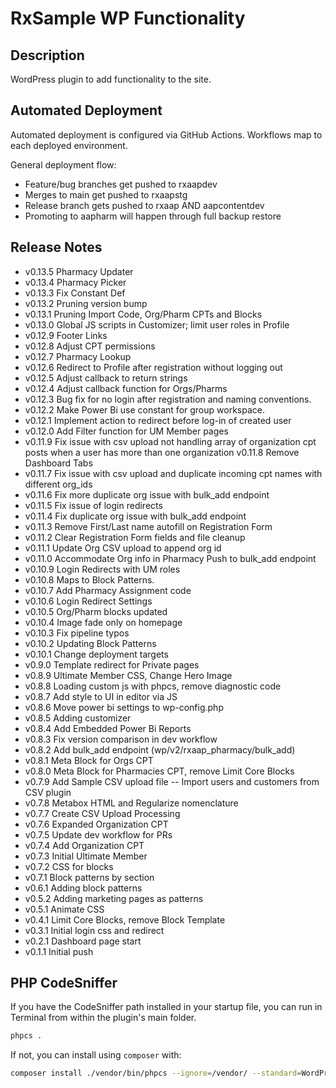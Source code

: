 # RxSample WP Functionality

## Description

WordPress plugin to add functionality to the site.

## Automated Deployment

Automated deployment is configured via GitHub Actions. Workflows map to each deployed environment.

General deployment flow:

-   Feature/bug branches get pushed to rxaapdev
-   Merges to main get pushed to rxaapstg
-   Release branch gets pushed to rxaap AND aapcontentdev
-   Promoting to aapharm will happen through full backup restore

## Release Notes

-   v0.13.5 Pharmacy Updater
-   v0.13.4 Pharmacy Picker
-   v0.13.3 Fix Constant Def
-   v0.13.2 Pruning version bump
-   v0.13.1 Pruning Import Code, Org/Pharm CPTs and Blocks
-   v0.13.0 Global JS scripts in Customizer; limit user roles in Profile
-   v0.12.9 Footer Links
-   v0.12.8 Adjust CPT permissions
-   v0.12.7 Pharmacy Lookup
-   v0.12.6 Redirect to Profile after registration without logging out
-   v0.12.5 Adjust callback to return strings
-   v0.12.4 Adjust callback function for Orgs/Pharms
-   v0.12.3 Bug fix for no login after registration and naming conventions.
-   v0.12.2 Make Power Bi use constant for group workspace.
-   v0.12.1 Implement action to redirect before log-in of created user
-   v0.12.0 Add Filter function for UM Member pages
-   v0.11.9 Fix issue with csv upload not handling array of organization cpt posts when a user has more than one organization
    v0.11.8 Remove Dashboard Tabs
-   v0.11.7 Fix issue with csv upload and duplicate incoming cpt names with different org_ids
-   v0.11.6 Fix more duplicate org issue with bulk_add endpoint
-   v0.11.5 Fix issue of login redirects
-   v0.11.4 Fix duplicate org issue with bulk_add endpoint
-   v0.11.3 Remove First/Last name autofill on Registration Form
-   v0.11.2 Clear Registration Form fields and file cleanup
-   v0.11.1 Update Org CSV upload to append org id
-   v0.11.0 Accommodate Org info in Pharmacy Push to bulk_add endpoint
-   v0.10.9 Login Redirects with UM roles
-   v0.10.8 Maps to Block Patterns.
-   v0.10.7 Add Pharmacy Assignment code
-   v0.10.6 Login Redirect Settings
-   v0.10.5 Org/Pharm blocks updated
-   v0.10.4 Image fade only on homepage
-   v0.10.3 Fix pipeline typos
-   v0.10.2 Updating Block Patterns
-   v0.10.1 Change deployment targets
-   v0.9.0 Template redirect for Private pages
-   v0.8.9 Ultimate Member CSS, Change Hero Image
-   v0.8.8 Loading custom js with phpcs, remove diagnostic code
-   v0.8.7 Add style to UI in editor via JS
-   v0.8.6 Move power bi settings to wp-config.php
-   v0.8.5 Adding customizer
-   v0.8.4 Add Embedded Power Bi Reports
-   v0.8.3 Fix version comparison in dev workflow
-   v0.8.2 Add bulk_add endpoint (wp/v2/rxaap_pharmacy/bulk_add)
-   v0.8.1 Meta Block for Orgs CPT
-   v0.8.0 Meta Block for Pharmacies CPT, remove Limit Core Blocks
-   v0.7.9 Add Sample CSV upload file -- Import users and customers from CSV plugin
-   v0.7.8 Metabox HTML and Regularize nomenclature
-   v0.7.7 Create CSV Upload Processing
-   v0.7.6 Expanded Organization CPT
-   v0.7.5 Update dev workflow for PRs
-   v0.7.4 Add Organization CPT
-   v0.7.3 Initial Ultimate Member
-   v0.7.2 CSS for blocks
-   v0.7.1 Block patterns by section
-   v0.6.1 Adding block patterns
-   v0.5.2 Adding marketing pages as patterns
-   v0.5.1 Animate CSS
-   v0.4.1 Limit Core Blocks, remove Block Template
-   v0.3.1 Initial login css and redirect
-   v0.2.1 Dashboard page start
-   v0.1.1 Initial push

## PHP CodeSniffer

If you have the CodeSniffer path installed in your startup file, you can run in Terminal from within the plugin's main folder.

```sh
phpcs .
```

If not, you can install using `composer` with:

```sh
composer install ./vendor/bin/phpcs --ignore=/vendor/ --standard=WordPress .
```
